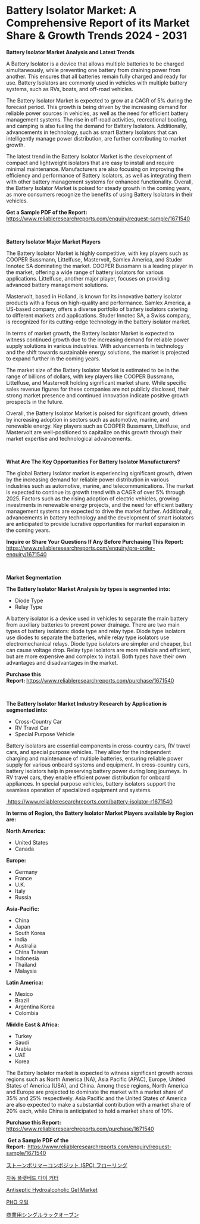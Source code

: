 <p><h1>Battery Isolator Market: A Comprehensive Report of its Market Share & Growth Trends 2024 - 2031</h1></p><p><strong>Battery Isolator Market Analysis and Latest Trends</strong></p>
<p><p>A Battery Isolator is a device that allows multiple batteries to be charged simultaneously, while preventing one battery from draining power from another. This ensures that all batteries remain fully charged and ready for use. Battery Isolators are commonly used in vehicles with multiple battery systems, such as RVs, boats, and off-road vehicles.</p><p>The Battery Isolator Market is expected to grow at a CAGR of 5% during the forecast period. This growth is being driven by the increasing demand for reliable power sources in vehicles, as well as the need for efficient battery management systems. The rise in off-road activities, recreational boating, and camping is also fueling the demand for Battery Isolators. Additionally, advancements in technology, such as smart Battery Isolators that can intelligently manage power distribution, are further contributing to market growth.</p><p>The latest trend in the Battery Isolator Market is the development of compact and lightweight isolators that are easy to install and require minimal maintenance. Manufacturers are also focusing on improving the efficiency and performance of Battery Isolators, as well as integrating them with other battery management systems for enhanced functionality. Overall, the Battery Isolator Market is poised for steady growth in the coming years, as more consumers recognize the benefits of using Battery Isolators in their vehicles.</p></p>
<p><strong>Get a Sample PDF of the Report:&nbsp;</strong> <a href="https://www.reliableresearchreports.com/enquiry/request-sample/1671540">https://www.reliableresearchreports.com/enquiry/request-sample/1671540</a></p>
<p>&nbsp;</p>
<p><strong>Battery Isolator Major Market Players</strong></p>
<p><p>The Battery Isolator Market is highly competitive, with key players such as COOPER Bussmann, Littelfuse, Mastervolt, Samlex America, and Studer Innotec SA dominating the market. COOPER Bussmann is a leading player in the market, offering a wide range of battery isolators for various applications. Littelfuse, another major player, focuses on providing advanced battery management solutions.</p><p>Mastervolt, based in Holland, is known for its innovative battery isolator products with a focus on high-quality and performance. Samlex America, a US-based company, offers a diverse portfolio of battery isolators catering to different markets and applications. Studer Innotec SA, a Swiss company, is recognized for its cutting-edge technology in the battery isolator market.</p><p>In terms of market growth, the Battery Isolator Market is expected to witness continued growth due to the increasing demand for reliable power supply solutions in various industries. With advancements in technology and the shift towards sustainable energy solutions, the market is projected to expand further in the coming years.</p><p>The market size of the Battery Isolator Market is estimated to be in the range of billions of dollars, with key players like COOPER Bussmann, Littelfuse, and Mastervolt holding significant market share. While specific sales revenue figures for these companies are not publicly disclosed, their strong market presence and continued innovation indicate positive growth prospects in the future.</p><p>Overall, the Battery Isolator Market is poised for significant growth, driven by increasing adoption in sectors such as automotive, marine, and renewable energy. Key players such as COOPER Bussmann, Littelfuse, and Mastervolt are well-positioned to capitalize on this growth through their market expertise and technological advancements.</p></p>
<p>&nbsp;</p>
<p><strong>What Are The Key Opportunities For Battery Isolator Manufacturers?</strong></p>
<p><p>The global Battery Isolator market is experiencing significant growth, driven by the increasing demand for reliable power distribution in various industries such as automotive, marine, and telecommunications. The market is expected to continue its growth trend with a CAGR of over 5% through 2025. Factors such as the rising adoption of electric vehicles, growing investments in renewable energy projects, and the need for efficient battery management systems are expected to drive the market further. Additionally, advancements in battery technology and the development of smart isolators are anticipated to provide lucrative opportunities for market expansion in the coming years.</p></p>
<p><strong>Inquire or Share Your Questions If Any Before Purchasing This Report:</strong> <a href="https://www.reliableresearchreports.com/enquiry/pre-order-enquiry/1671540">https://www.reliableresearchreports.com/enquiry/pre-order-enquiry/1671540</a></p>
<p>&nbsp;</p>
<p><strong>Market Segmentation</strong></p>
<p><strong>The Battery Isolator Market Analysis by types is segmented into:</strong></p>
<p><ul><li>Diode Type</li><li>Relay Type</li></ul></p>
<p><p>A battery isolator is a device used in vehicles to separate the main battery from auxiliary batteries to prevent power drainage. There are two main types of battery isolators: diode type and relay type. Diode type isolators use diodes to separate the batteries, while relay type isolators use electromechanical relays. Diode type isolators are simpler and cheaper, but can cause voltage drop. Relay type isolators are more reliable and efficient, but are more expensive and complex to install. Both types have their own advantages and disadvantages in the market.</p></p>
<p><strong>Purchase this Report:&nbsp;</strong><a href="https://www.reliableresearchreports.com/purchase/1671540">https://www.reliableresearchreports.com/purchase/1671540</a></p>
<p>&nbsp;</p>
<p><strong>The Battery Isolator Market Industry Research by Application is segmented into:</strong></p>
<p><ul><li>Cross-Country Car</li><li>RV Travel Car</li><li>Special Purpose Vehicle</li></ul></p>
<p><p>Battery isolators are essential components in cross-country cars, RV travel cars, and special purpose vehicles. They allow for the independent charging and maintenance of multiple batteries, ensuring reliable power supply for various onboard systems and equipment. In cross-country cars, battery isolators help in preserving battery power during long journeys. In RV travel cars, they enable efficient power distribution for onboard appliances. In special purpose vehicles, battery isolators support the seamless operation of specialized equipment and systems.</p></p>
<p><a href="https://www.reliableresearchreports.com/battery-isolator-r1671540">&nbsp;https://www.reliableresearchreports.com/battery-isolator-r1671540</a></p>
<p><strong>In terms of Region, the Battery Isolator Market Players available by Region are:</strong></p>
<p>
    <p> <strong> North America: </strong>
        <ul>
            <li>United States</li>
            <li>Canada</li>
        </ul>
        </p> 
    <p> <strong> Europe: </strong>
        <ul>
            <li>Germany</li>
            <li>France</li>
            <li>U.K.</li>
            <li>Italy</li>
            <li>Russia</li>
        </ul>
        </p> 
    <p> <strong> Asia-Pacific: </strong>
        <ul>
            <li>China</li>
            <li>Japan</li>
            <li>South Korea</li>
            <li>India</li>
            <li>Australia</li>
            <li>China Taiwan</li>
            <li>Indonesia</li>
            <li>Thailand</li>
            <li>Malaysia</li>
        </ul>
        </p> 
    <p> <strong> Latin America: </strong>
        <ul>
            <li>Mexico</li>
            <li>Brazil</li>
            <li>Argentina Korea</li>
            <li>Colombia</li>
        </ul>
        </p> 
    <p> <strong> Middle East & Africa: </strong>
        <ul>
            <li>Turkey</li>
            <li>Saudi</li>
            <li>Arabia</li>
            <li>UAE</li>
            <li>Korea</li>
        </ul>
    </p>
    </p>
<p><p>The Battery Isolator market is expected to witness significant growth across regions such as North America (NA), Asia Pacific (APAC), Europe, United States of America (USA), and China. Among these regions, North America and Europe are projected to dominate the market with a market share of 35% and 25% respectively. Asia Pacific and the United States of America are also expected to make a substantial contribution with a market share of 20% each, while China is anticipated to hold a market share of 10%.</p></p>
<p><strong>Purchase this Report: </strong><a href="https://www.reliableresearchreports.com/purchase/1671540">https://www.reliableresearchreports.com/purchase/1671540</a></p>
<p>&nbsp;<strong>Get a Sample PDF of the Report:&nbsp;&nbsp;</strong><a href="https://www.reliableresearchreports.com/enquiry/request-sample/1671540">https://www.reliableresearchreports.com/enquiry/request-sample/1671540</a></p>
<p><strong></strong></p>
<p><p><a href="https://medium.com/@reannakling/%E7%9F%B3%E3%83%9D%E3%83%AA%E3%83%9E%E3%83%BC%E3%82%B3%E3%83%B3%E3%83%9D%E3%82%B8%E3%83%83%E3%83%88-spc-%E3%83%95%E3%83%AD%E3%83%BC%E3%83%AA%E3%83%B3%E3%82%B0%E5%B8%82%E5%A0%B4-%E5%B8%82%E5%A0%B4cagr-%E5%B8%82%E5%A0%B4%E5%8B%95%E5%90%91-%E3%81%8A%E3%82%88%E3%81%B3%E6%88%90%E9%95%B7%E6%88%A6%E7%95%A5%E3%81%AB%E9%96%A2%E3%81%99%E3%82%8B%E6%B4%9E%E5%AF%9F-4a723854a612">ストーンポリマーコンポジット (SPC) フローリング</a></p><p><a href="https://medium.com/@jaceykeebler2022/%EC%9E%90%EB%8F%99-%ED%8F%89%EC%A7%80-%EB%8B%A4%EC%9D%B4%EC%BB%A4%ED%84%B0-%EC%8B%9C%EC%9E%A5-%EC%A0%84%EB%A7%9D-%EC%82%B0%EC%97%85-%EA%B0%9C%EC%9A%94-%EB%B0%8F-%EC%98%88%EC%B8%A1-2024%EB%85%84%EB%B6%80%ED%84%B0-2031%EB%85%84%EA%B9%8C%EC%A7%80-dba0f8508447">자동 플랫베드 다이 커터</a></p><p><a href="https://github.com/ruddyyedelwadw/Market-Research-Report-List-2/blob/main/antiseptic-hydroalcoholic-gel-market.md">Antiseptic Hydroalcoholic Gel Market</a></p><p><a href="https://medium.com/@florianwolf50/pho-%EC%98%A4%EC%9D%BC-%EC%8B%9C%EC%9E%A5-%EA%B7%9C%EB%AA%A8%EB%8A%94-%EA%B8%80%EB%A1%9C%EB%B2%8C-%EC%82%B0%EC%97%85%EC%97%90%EC%84%9C-%EC%B5%9C%EC%A0%81%EC%9D%98-%EB%A7%88%EC%BC%80%ED%8C%85-%EC%B1%84%EB%84%90%EC%9D%84-%EB%B3%B4%EC%97%AC%EC%A4%8D%EB%8B%88%EB%8B%A4-ff6647dceb4d">PHO 오일</a></p><p><a href="https://github.com/SimeonBode1/Market-Research-Report-List-1/blob/main/5184143106941.md">商業用シングルラックオーブン</a></p></p>